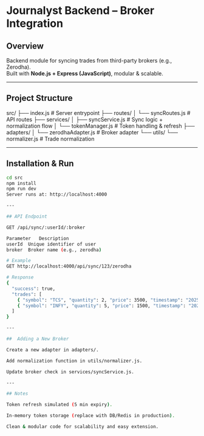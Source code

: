 # Journalyst Backend – Broker Integration

## Overview
Backend module for syncing trades from third-party brokers (e.g., Zerodha).  
Built with **Node.js + Express (JavaScript)**, modular & scalable.  

---

## Project Structure

src/
├── index.js # Server entrypoint
├── routes/
│ └── syncRoutes.js # API routes
├── services/
│ ├── syncService.js # Sync logic + normalization flow
│ └── tokenManager.js # Token handling & refresh
├── adapters/
│ └── zerodhaAdapter.js # Broker adapter
└── utils/
└── normalizer.js # Trade normalization


---

## Installation & Run

```bash
cd src
npm install
npm run dev
Server runs at: http://localhost:4000

---

## API Endpoint

GET /api/sync/:userId/:broker

Parameter	Description
userId	Unique identifier of user
broker	Broker name (e.g., zerodha)

# Example
GET http://localhost:4000/api/sync/123/zerodha

# Response
{
  "success": true,
  "trades": [
    { "symbol": "TCS", "quantity": 2, "price": 3500, "timestamp": "2025-10-01T10:00:00Z" },
    { "symbol": "INFY", "quantity": 5, "price": 1500, "timestamp": "2025-10-01T11:00:00Z" }
  ]
}

--- 

##  Adding a New Broker

Create a new adapter in adapters/.

Add normalization function in utils/normalizer.js.

Update broker check in services/syncService.js.

--- 

## Notes

Token refresh simulated (5 min expiry).

In-memory token storage (replace with DB/Redis in production).

Clean & modular code for scalability and easy extension.

